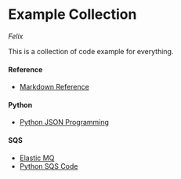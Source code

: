 # Example Collection
<I>Felix</I>

This is a collection of code example for everything.

#### Reference
- <a href="https://daringfireball.net/projects/markdown/syntax">Markdown Reference</a>

#### Python
- <a href="https://docs.python.org/2/library/json.html">Python JSON Programming</a>

#### SQS
- <a href="https://github.com/adamw/elasticmq">Elastic MQ</a>
- <a href="http://docs.pythonboto.org/en/latest/sqs_tut.html">Python SQS Code</a>
